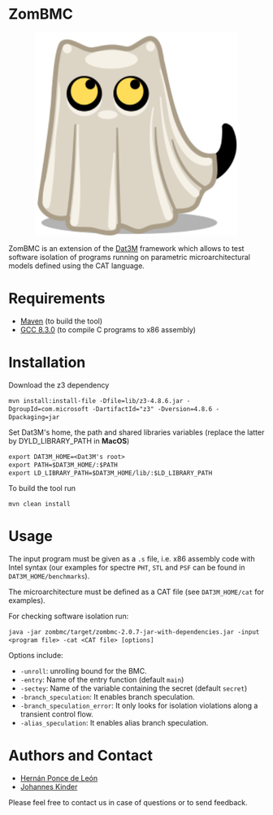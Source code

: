 # ZomBMC

<p align="center"> 
<img src="ui/src/main/resources/cat-ghost.png" width="400">
</p>

ZomBMC is an extension of the [Dat3M](https://github.com/hernanponcedeleon/Dat3M) framework which allows to test software isolation of programs running on parametric microarchitectural models defined using the CAT language.

Requirements
======
* [Maven](https://maven.apache.org/) (to build the tool)
* [GCC 8.3.0](https://gcc.gnu.org/gcc-8/) (to compile C programs to x86 assembly)

Installation
======
Download the z3 dependency
```
mvn install:install-file -Dfile=lib/z3-4.8.6.jar -DgroupId=com.microsoft -DartifactId="z3" -Dversion=4.8.6 -Dpackaging=jar
```
Set Dat3M's home, the path and shared libraries variables (replace the latter by DYLD_LIBRARY_PATH in **MacOS**)
```
export DAT3M_HOME=<Dat3M's root>
export PATH=$DAT3M_HOME/:$PATH
export LD_LIBRARY_PATH=$DAT3M_HOME/lib/:$LD_LIBRARY_PATH
```

To build the tool run
```
mvn clean install
```

Usage
======
The input program must be given as a `.s` file, i.e. x86 assembly code with Intel syntax (our examples for spectre `PHT`, `STL` and `PSF` can be found in `DAT3M_HOME/benchmarks`).

The microarchitecture must be defined as a CAT file (see `DAT3M_HOME/cat` for examples).

For checking software isolation run:
```
java -jar zombmc/target/zombmc-2.0.7-jar-with-dependencies.jar -input <program file> -cat <CAT file> [options]
```
Options include:
- `-unroll`: unrolling bound for the BMC.
- `-entry`: Name of the entry function (default `main`)
- `-sectey`: Name of the variable containing the secret (default `secret`)
- `-branch_speculation`: It enables branch speculation.
- `-branch_speculation_error`: It only looks for isolation violations along a transient control flow.
- `-alias_speculation`: It enables alias branch speculation.

Authors and Contact
======
* [Hernán Ponce de León](mailto:hernan.ponce@unibw.de)
* [Johannes Kinder](mailto:johannes.kinder@unibw.de)

Please feel free to contact us in case of questions or to send feedback.
